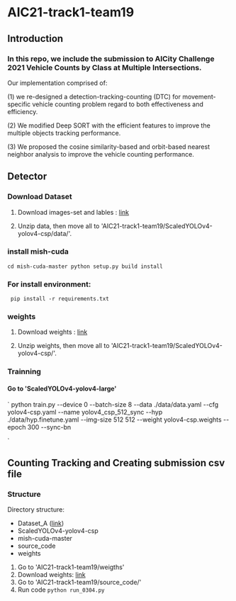 # AIC21-track1-team19
## Introduction
### In this repo, we include the submission to AICity Challenge 2021 Vehicle Counts by Class at Multiple Intersections.

Our implementation comprised of:


(1) we re-designed a detection-tracking-counting (DTC) for movement-specific vehicle counting problem
regard to both effectiveness and efficiency.

(2) We modified Deep SORT with the efficient features to improve
the multiple objects tracking performance. 

(3) We proposed
the cosine similarity-based and orbit-based nearest
neighbor analysis to improve the vehicle counting
performance.
## Detector
### Download Dataset
1. Download images-set and lables : [link](https://drive.google.com/file/d/1wJSEGW2aamyeXmqSJuWgr2FyKScuuwL-/view?usp=sharing)

2. Unzip data, then move all to 'AIC21-track1-team19/ScaledYOLOv4-yolov4-csp/data/'.

### install mish-cuda
`
cd mish-cuda-master
python setup.py build install
`
### For install environment:
`
pip install -r requirements.txt`
### weights
1. Download weights : [link](https://drive.google.com/file/d/1jnHIWJ4Tk5xgURib_J_uSW_a9ZqErVzd/view?usp=sharing)

2. Unzip weights, then move all to 'AIC21-track1-team19/ScaledYOLOv4-yolov4-csp/'.


### Trainning
#### Go to 'ScaledYOLOv4-yolov4-large'
` python train.py --device 0 --batch-size 8 --data ./data/data.yaml --cfg yolov4-csp.yaml --name yolov4_csp_512_sync --hyp ./data/hyp.finetune.yaml --img-size 512 512 --weight yolov4-csp.weights --epoch 300 --sync-bn

`
## Counting Tracking and Creating submission csv file
### Structure
Directory structure:

* Dataset_A ([link](https://drive.google.com/drive/folders/1Q6s3YL0KQ2nnFM1Es8RvEAQcdfYEs_zf?usp=sharing))
* ScaledYOLOv4-yolov4-csp
* mish-cuda-master
* source_code
* weights

1. Go to 'AIC21-track1-team19/weigths'
2. Download weights: [link](https://drive.google.com/file/d/18ZbLNb1DfjJ42WGwQGMwRAfAJgOqqKm4/view?usp=sharing)
3. Go to 'AIC21-track1-team19/source_code/'
4. Run code
` python run_0304.py `

